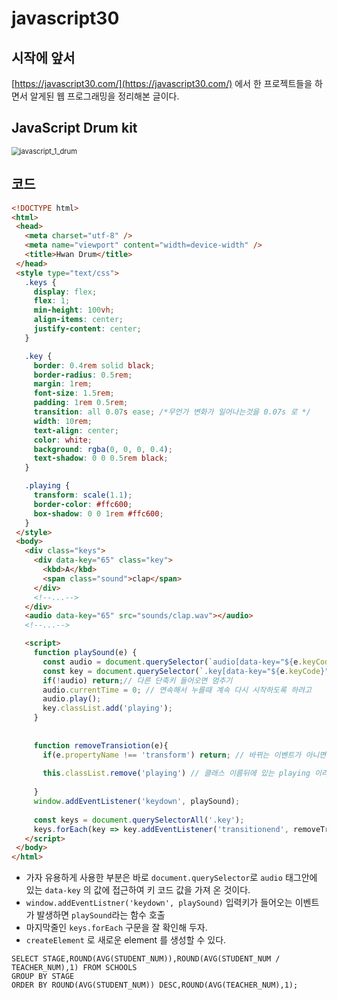 # javascript30

## 시작에 앞서

[https://javascript30.com/](https://javascript30.com/) 에서 한 프로젝트들을 하면서 알게된 웹 프로그래밍을 정리해본 글이다.



## JavaScript Drum kit

<img src="images/javascript_1_drum.gif" alt="javascript_1_drum" style="zoom:80%;" />



## 코드

 ```html
<!DOCTYPE html>
<html>
  <head>
    <meta charset="utf-8" />
    <meta name="viewport" content="width=device-width" />
    <title>Hwan Drum</title>
  </head>
  <style type="text/css">
    .keys {
      display: flex;
      flex: 1;
      min-height: 100vh;
      align-items: center;
      justify-content: center;
    }

    .key {
      border: 0.4rem solid black;
      border-radius: 0.5rem;
      margin: 1rem;
      font-size: 1.5rem;
      padding: 1rem 0.5rem;
      transition: all 0.07s ease; /*무언가 변화가 일어나는것을 0.07s 로 */
      width: 10rem;
      text-align: center;
      color: white;
      background: rgba(0, 0, 0, 0.4);
      text-shadow: 0 0 0.5rem black;
    }

    .playing {
      transform: scale(1.1);
      border-color: #ffc600;
      box-shadow: 0 0 1rem #ffc600;
    }
  </style>
  <body>
    <div class="keys">
      <div data-key="65" class="key">
        <kbd>A</kbd>
        <span class="sound">clap</span>
      </div>
      <!--...-->
    </div>
    <audio data-key="65" src="sounds/clap.wav"></audio>
    <!--...-->

    <script>
      function playSound(e) {
        const audio = document.querySelector(`audio[data-key="${e.keyCode}"]`);
        const key = document.querySelector(`.key[data-key="${e.keyCode}"]`);
        if(!audio) return;// 다른 단축키 들어오면 멈추기
        audio.currentTime = 0; // 연속해서 누를때 계속 다시 시작하도록 하려고
        audio.play();
        key.classList.add('playing');
      }
      
      
      function removeTransiotion(e){
        if(e.propertyName !== 'transform') return; // 바뀌는 이벤트가 아니면 하지않기
        
        this.classList.remove('playing') // 클래스 이름뒤에 있는 playing 이라는 것을 없애준다.
        
      }
      window.addEventListener('keydown', playSound);
      
      const keys = document.querySelectorAll('.key');
      keys.forEach(key => key.addEventListener('transitionend', removeTransiotion));
    </script>
  </body>
</html>
 ```

- 가자 유용하게 사용한 부분은 바로 `document.querySelector`로 `audio` 태그안에 있는 `data-key` 의 값에 접근하여 키 코드 값을 가져 온 것이다.
- `window.addEventListner('keydown', playSound)` 입력키가 들어오는 이벤트가 발생하면 `playSound`라는 함수 호출
- 마지막줄인 `keys.forEach` 구문을 잘 확인해 두자. 
- `createElement` 로 새로운 element 를 생성할 수 있다.





```mysql
SELECT STAGE,ROUND(AVG(STUDENT_NUM)),ROUND(AVG(STUDENT_NUM / TEACHER_NUM),1) FROM SCHOOLS 
GROUP BY STAGE
ORDER BY ROUND(AVG(STUDENT_NUM)) DESC,ROUND(AVG(TEACHER_NUM),1);
```





